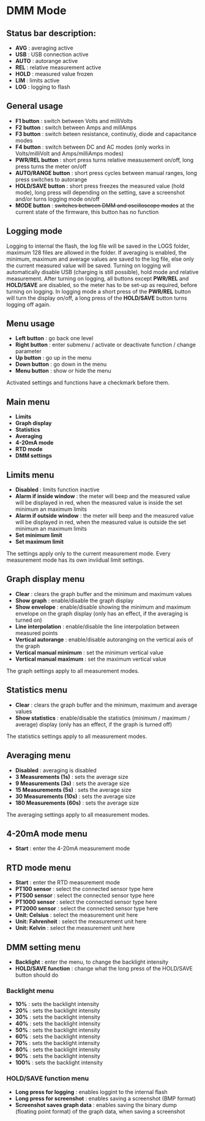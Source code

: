 # DMM Mode

## Status bar description:
- **AVG** : averaging active
- **USB** : USB connection active
- **AUTO** : autorange active
- **REL** : relative measurement active
- **HOLD** : measured value frozen
- **LIM** : limits active
- **LOG** : logging to flash

## General usage
- **F1 button** : switch between Volts and milliVolts
- **F2 button** : switch between Amps and millAmps
- **F3 button** : switch beteen resistance, continutiy, diode and capacitance modes
- **F4 button** : switch between DC and AC modes (only works in Volts/milliVolt and Amps/milliAmps modes)
- **PWR/REL button** : short press turns relative measusement on/off, long press turns the meter on/off
- **AUTO/RANGE button** : short press cycles between manual ranges, long press switches to autorange
- **HOLD/SAVE button** : short press freezes the measured value (hold mode), long press will depending on the setting, save a screenshot and/or turns logging mode on/off
- **MODE button** : ~~switches between DMM and oscilloscope modes~~ at the current state of the firmware, this button has no function

## Logging mode
Logging to internal the flash, the log file will be saved in the LOGS folder, maximum 128 files are allowed in the folder. If averaging is enabled, the minimum, maximum and average values are saved to the log file, else only the current measured value will be saved. Turning on logging will automatically disable USB (charging is still possible), hold mode and relative measurement. After turning on logging, all buttons except **PWR/REL** and **HOLD/SAVE** are disabled, so the meter has to be set-up as required, before turning on logging. In logging mode a short press of the **PWR/REL** button will turn the display on/off, a long press of the **HOLD/SAVE** button turns logging off again.

## Menu usage
- **Left button** : go back one level
- **Right button** : enter submenu / activate or deactivate function / change parameter
- **Up button** : go up in the menu
- **Down button** : go down in the menu
- **Menu button** : show or hide the menu</br>

Activated settings and functions have a checkmark before them.

## Main menu
- **Limits**
- **Graph display**
- **Statistics**
- **Averaging**
- **4-20mA mode**
- **RTD mode**
- **DMM settings**

## Limits menu
- **Disabled** : limits function inactive
- **Alarm if inside window** : the meter will beep and the measured value will be displayed in red, when the measured value is inside the set minimum an maximum limits
- **Alarm if outside window** : the meter will beep and the measured value will be displayed in red, when the measured value is outside the set minimum an maximum limits
- **Set minimum limit**
- **Set maximum limit**</br>

The settings apply only to the current measurement mode. Every measurement mode has its own inviidual limit settings.

## Graph display menu
- **Clear** : clears the graph buffer and the minimum and maximum values
- **Show graph** : enable/disable the graph display
- **Show envelope** : enable/disable showing the minimum and maximum envelope on the graph display (only has an effect, if the averaging is turned on)
- **Line interpolation** : enable/disable the line interpolation between measured points
- **Vertical autorange** : enable/disable autoranging on the vertical axis of the graph
- **Vertical manual minimum** : set the minimum vertical value
- **Vertical manual maximum** : set the maximum vertical value</br>

The graph settings apply to all measurement modes.

## Statistics menu
- **Clear** : clears the graph buffer and the minimum, maximum and average values
- **Show statistics** : enable/disable the statistics (minimum / maximum / average) display (only has an effect, if the graph is turned off)</br>

The statistics settings apply to all measurement modes.

## Averaging menu
- **Disabled** : averaging is disabled
- **3 Measurements (1s)** : sets the average size
- **9 Measurements (3s)** : sets the average size
- **15 Measurements (5s)** : sets the average size
- **30 Measurements (10s)** : sets the average size
- **180 Measurements (60s)** : sets the average size</br>

The averaging settings apply to all measurement modes.

## 4-20mA mode menu
- **Start** : enter the 4-20mA measurement mode

## RTD mode menu
- **Start** : enter the RTD measurement mode
- **PT100 sensor** : select the connected sensor type here
- **PT500 sensor** : select the connected sensor type here
- **PT1000 sensor** : select the connected sensor type here
- **PT2000 sensor** : select the connected sensor type here
- **Unit: Celsius** : select the measurement unit here
- **Unit: Fahrenheit** : select the measurement unit here
- **Unit: Kelvin** : select the measurement unit here

## DMM setting menu
- **Backlight** : enter the menu, to change the backlight intensity
- **HOLD/SAVE function** : change what the long press of the HOLD/SAVE button should do

### Backlight menu
- **10%** : sets the backlight intensity
- **20%** : sets the backlight intensity
- **30%** : sets the backlight intensity
- **40%** : sets the backlight intensity
- **50%** : sets the backlight intensity
- **60%** : sets the backlight intensity
- **70%** : sets the backlight intensity
- **80%** : sets the backlight intensity
- **90%** : sets the backlight intensity
- **100%** : sets the backlight intensity</br>

### HOLD/SAVE function menu
- **Long press for logging** : enables loggint to the internal flash
- **Long press for screenshot** : enables saving a screenshot (BMP format)
- **Screenshot saves graph data** : enables saving the binary dump (floating point format) of the graph data, when saving a screenshot  
